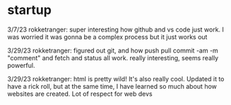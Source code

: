 # startup

3/7/23 rokketranger:
super interesting how github and vs code just work. I was worried it was gonna be a complex process but it just works out

3/29/23 rokketranger:
figured out git, and how push pull commit -am -m "comment" and fetch and status all work. really interesting, seems really powerful. 

3/29/23 rokketranger:
html is pretty wild! It's also really cool. Updated it to have a rick roll, but at the same time, I have learned so much about how websites are created. Lot of respect for web devs 
